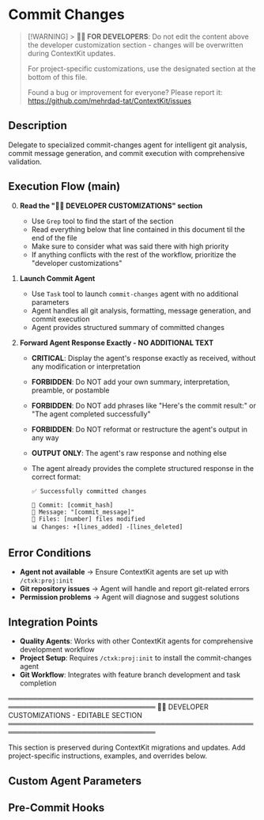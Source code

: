 # Commit Changes

<!-- Template Version: 10 | ContextKit: 0.2.8 | Updated: 2025-10-02 -->

> [!WARNING] > **👩‍💻 FOR DEVELOPERS**: Do not edit the content above the developer customization section - changes will be overwritten during ContextKit updates.
>
> For project-specific customizations, use the designated section at the bottom of this file.
>
> Found a bug or improvement for everyone? Please report it: https://github.com/mehrdad-tat/ContextKit/issues

## Description

Delegate to specialized commit-changes agent for intelligent git analysis, commit message generation, and commit execution with comprehensive validation.

## Execution Flow (main)

0. **Read the "👩‍💻 DEVELOPER CUSTOMIZATIONS" section**

   - Use `Grep` tool to find the start of the section
   - Read everything below that line contained in this document til the end of the file
   - Make sure to consider what was said there with high priority
   - If anything conflicts with the rest of the workflow, prioritize the "developer customizations"

1. **Launch Commit Agent**

   - Use `Task` tool to launch `commit-changes` agent with no additional parameters
   - Agent handles all git analysis, formatting, message generation, and commit execution
   - Agent provides structured summary of committed changes

2. **Forward Agent Response Exactly - NO ADDITIONAL TEXT**

   - **CRITICAL**: Display the agent's response exactly as received, without any modification or interpretation
   - **FORBIDDEN**: Do NOT add your own summary, interpretation, preamble, or postamble
   - **FORBIDDEN**: Do NOT add phrases like "Here's the commit result:" or "The agent completed successfully"
   - **FORBIDDEN**: Do NOT reformat or restructure the agent's output in any way
   - **OUTPUT ONLY**: The agent's raw response and nothing else
   - The agent already provides the complete structured response in the correct format:

     ```
     ✅ Successfully committed changes

     📝 Commit: [commit_hash]
     💬 Message: "[commit_message]"
     📂 Files: [number] files modified
     📊 Changes: +[lines_added] -[lines_deleted]
     ```

## Error Conditions

- **Agent not available** → Ensure ContextKit agents are set up with `/ctxk:proj:init`
- **Git repository issues** → Agent will handle and report git-related errors
- **Permission problems** → Agent will diagnose and suggest solutions

## Integration Points

- **Quality Agents**: Works with other ContextKit agents for comprehensive development workflow
- **Project Setup**: Requires `/ctxk:proj:init` to install the commit-changes agent
- **Git Workflow**: Integrates with feature branch development and task completion

════════════════════════════════════════════════════════════════════════════════
👩‍💻 DEVELOPER CUSTOMIZATIONS - EDITABLE SECTION
════════════════════════════════════════════════════════════════════════════════

This section is preserved during ContextKit migrations and updates.
Add project-specific instructions, examples, and overrides below.

## Custom Agent Parameters

<!-- Add project-specific parameters to pass to the commit-changes agent -->

## Pre-Commit Hooks

<!-- Document any project-specific pre-commit requirements -->

